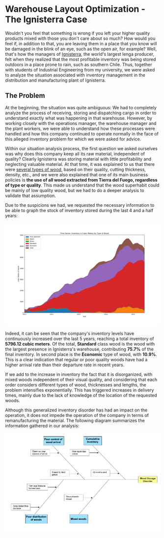 # Warehouse Layout Optimization - The Ignisterra Case

Wouldn't you feel that something is wrong if you left your higher quality products mixed with those you don't care about so much? How would you feel if, in addition to that, you are leaving them in a place that you know will be damaged in the blink of an eye, such as the open air, for example? Well, that's how the managers of [Ignisterra](https://www.ignisterra.com/en/), the world's largest lenga producer, felt when they realized that the most profitable inventory was being stored outdoors in a place prone to rain, such as southern Chile. Thus, together with students of Industrial Engineering from my university, we were asked to analyze the situation associated with inventory management in the distribution and manufacturing plant of Ignisterra.

## The Problem

At the beginning, the situation was quite ambiguous: We had to completely analyze the process of receiving, storing and dispatching cargo in order to understand exactly what was happening in that warehouse. However, by working closely with the operations manager, the warehouse manager and the plant workers, we were able to understand how these processes were handled and how this company continued to operate normally in the face of this alleged inventory problem for which we were asked for advice.

Within our situation analysis process, the first question we asked ourselves was why does this company keep all its raw material, independent of quality? Clearly Ignisterra was storing material with little profitability and neglecting valuable material. At that time, it was explained to us that there were [several types of wood](https://www.ignisterra.com/wp-content/uploads/2019/07/Brochure_LENGA_LUMBER.pdf), based on their quality, cutting thickness, density, etc., and we were also explained that one of its main business policies is **the use of all wood extracted from Tierra del Fuego, regardless of type or quality**. This made us understand that the wood superhabit could be mainly of low quality wood, but we had to do a deeper analysis to validate that assumption.

Due to the suspicions we had, we requested the necessary information to be able to graph the stock of inventory stored during the last 4 and a half years:

![Stackplot Time Series: Stock of inventory per type of Wood per Year](/images/StackPlot.png)

Indeed, it can be seen that the company's inventory levels have continuously increased over the last 5 years, reaching a total inventory of **5796.12 cubic meters**. Of the total, **Standard** class wood is the wood with the largest presence in Ignisterra's warehouse, contributing **75.7%** of the final inventory. In second place is the **Economic** type of wood, with **10.9%**. This is a clear indication that regular or poor quality woods have had a higher arrival rate than their departure rate in recent years.

If we add to the increase in inventory the fact that it is disorganized, with mixed woods independent of their visual quality, and considering that each order considers different types of wood, thicknesses and lengths, the problem intensifies exponentially. This has triggered increases in delivery times, mainly due to the lack of knowledge of the location of the requested woods.

Although this generalized inventory disorder has had an impact on the operation, it does not impede the operation of the company in terms of remanufacturing the material. The following diagram summarizes the information gathered in our analysis:

![Ishikawa Diagram](/images/Fishbone_diagram.png)
